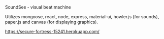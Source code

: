 SoundSee - visual beat machine

Utilizes mongoose, react, node, express, material-ui, howler.js (for sounds), paper.js and canvas (for displaying graphics). 

https://secure-fortress-15241.herokuapp.com/
